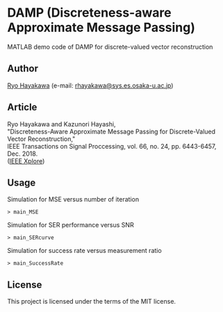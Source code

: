 # DAMP (Discreteness-aware Approximate Message Passing)
MATLAB demo code of DAMP for discrete-valued vector reconstruction

## Author
[Ryo Hayakawa](https://rhayakawa.github.io/index-e.html) (e-mail: rhayakawa@sys.es.osaka-u.ac.jp)

## Article
Ryo Hayakawa and Kazunori Hayashi,  
"Discreteness-Aware Approximate Message Passing for Discrete-Valued Vector Reconstruction,"  
IEEE Transactions on Signal Proccessing, vol. 66, no. 24, pp. 6443-6457, Dec. 2018.  
([IEEE Xplore](https://ieeexplore.ieee.org/document/8501590))

## Usage
Simulation for MSE versus number of iteration
```
> main_MSE
```

Simulation for SER performance versus SNR
```
> main_SERcurve
```

Simulation for success rate versus measurement ratio
```
> main_SuccessRate
```

## License
This project is licensed under the terms of the MIT license.
